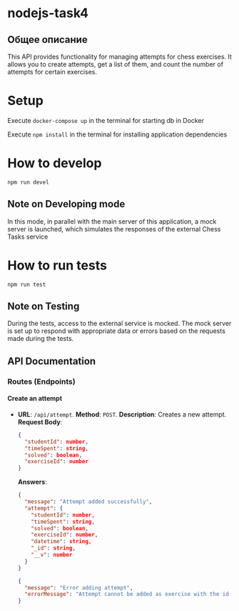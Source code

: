 # nodejs-task4

## Общее описание
This API provides functionality for managing attempts for chess exercises. It allows you to create attempts, get a list of them, and count the number of attempts for certain exercises.

# Setup

Execute `docker-compose up` in the terminal for starting db in Docker

Execute `npm install` in the terminal for installing application dependencies


# How to develop

```
npm run devel
```

## Note on Developing mode
In this mode, in parallel with the main server of this application, a mock server is launched, which simulates the responses of the external Chess Tasks service

# How to run tests

```
npm run test
```

## Note on Testing

During the tests, access to the external service is mocked. The mock server is set up to respond with appropriate data or errors based on the requests made during the tests.


## API Documentation

### Routes (Endpoints)

#### Create an attempt

- **URL**: `/api/attempt`.
**Method**: `POST`.
**Description**: Creates a new attempt.
**Request Body**:
  ```json
  {
    "studentId": number,
    "timeSpent": string,
    "solved": boolean,
    "exerciseId": number
  }
  ```
  **Answers**:
  ```json
  {
    "message": "Attempt added successfully",
    "attempt": {
      "studentId": number,
      "timeSpent": string,
      "solved": boolean,
      "exerciseId": number,
      "datetime": string,
      "_id": string,
      "__v": number
    }
  }
  ```
  ```json
  {
    "message": "Error adding attempt",
    "errorMessage": "Attempt cannot be added as exercise with the id 12 does not exist"
  } 
  ```